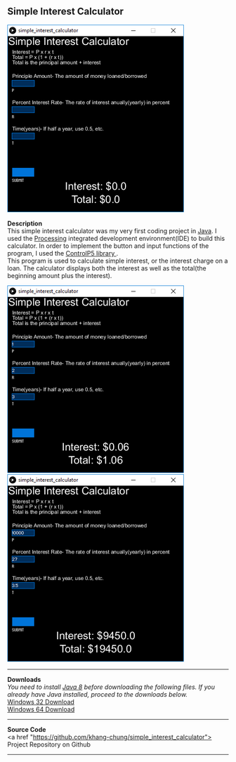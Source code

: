## Simple Interest Calculator
<img src = "https://github.com/khang-chung/khang-chung.github.io/blob/master/images/simple%20interest%20calculator%20image.png?raw=true" >

**Description**
<br>
This simple interest calculator was my very first coding project in <a href ="https://www.oracle.com/technetwork/java/javase/downloads/jre8-downloads-2133155.html">Java</a>. I used the <a href = "https://processing.org/">Processing</a> integrated development environment(IDE) to build this calculator. In order to implement the button and input functions of the program, I used the <a href = "http://www.sojamo.de/libraries/controlP5/"> ControlP5 library </a>.
<br>
This program is used to calculate simple interest, or the interest charge on a loan. The calculator displays both the interest as well as the total(the beginning amount plus the interest).


<img src = "https://github.com/khang-chung/khang-chung.github.io/blob/master/images/simple%20interest%20calculator%20image%202.png?raw=true">

<img src = "https://github.com/khang-chung/khang-chung.github.io/blob/master/images/simple%20interest%20calculator%20image%203.png?raw=true">
<br>

---

**Downloads**
<br>
*You need to install <a href = "https://www.oracle.com/technetwork/java/javase/downloads/jdk8-downloads-2133151.html">Java 8</a> before downloading the following files. If you already have Java installed, proceed to the downloads below.*
<br>
<a href = "https://github.com/khang-chung/khang-chung.github.io/blob/master/downloads/application.windows32.zip?raw=true"> Windows 32 Download</a>
<br>
<a href = "https://github.com/khang-chung/khang-chung.github.io/blob/master/downloads/application.windows64.zip?raw=true"> Windows 64 Download</a>

---

**Source Code**
 <br>
<a href "https://github.com/khang-chung/simple_interest_calculator"> Project Repository on Github </a>

---
